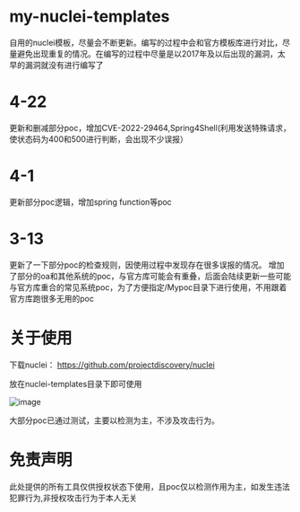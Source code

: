 # my-nuclei-templates
自用的nuclei模板，尽量会不断更新。编写的过程中会和官方模板库进行对比，尽量避免出现重复的情况。在编写的过程中尽量是以2017年及以后出现的漏洞，太早的漏洞就没有进行编写了

# 4-22
更新和删减部分poc，增加CVE-2022-29464,Spring4Shell(利用发送特殊请求，使状态码为400和500进行判断，会出现不少误报）

# 4-1
更新部分poc逻辑，增加spring function等poc

# 3-13
更新了一下部分poc的检查规则，因使用过程中发现存在很多误报的情况。
增加了部分的oa和其他系统的poc，与官方库可能会有重叠，后面会陆续更新一些可能与官方库重合的常见系统poc，为了方便指定/Mypoc目录下进行使用，不用跟着官方库跑很多无用的poc

# 关于使用
下载nuclei：
https://github.com/projectdiscovery/nuclei

放在nuclei-templates目录下即可使用

![image](https://user-images.githubusercontent.com/48739932/150737828-e759d340-788c-4311-80e4-39aa2a1cb385.png)


大部分poc已通过测试，主要以检测为主，不涉及攻击行为。

# 免责声明

此处提供的所有工具仅供授权状态下使用，且poc仅以检测作用为主，如发生违法犯罪行为,非授权攻击行为于本人无关


